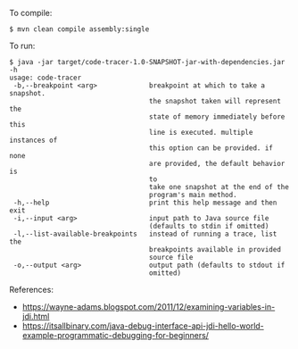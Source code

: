 To compile:
```console
$ mvn clean compile assembly:single
```

To run:
```console
$ java -jar target/code-tracer-1.0-SNAPSHOT-jar-with-dependencies.jar -h
usage: code-tracer
 -b,--breakpoint <arg>             breakpoint at which to take a snapshot.
                                   the snapshot taken will represent the
                                   state of memory immediately before this
                                   line is executed. multiple instances of
                                   this option can be provided. if none
                                   are provided, the default behavior is
                                   to
                                   take one snapshot at the end of the
                                   program's main method.
 -h,--help                         print this help message and then exit
 -i,--input <arg>                  input path to Java source file
                                   (defaults to stdin if omitted)
 -l,--list-available-breakpoints   instead of running a trace, list the
                                   breakpoints available in provided
                                   source file
 -o,--output <arg>                 output path (defaults to stdout if
                                   omitted)
```

References:
- https://wayne-adams.blogspot.com/2011/12/examining-variables-in-jdi.html
- https://itsallbinary.com/java-debug-interface-api-jdi-hello-world-example-programmatic-debugging-for-beginners/
